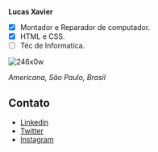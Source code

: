 
**Lucas Xavier**

- [X] Montador e Reparador de computador.
- [X] HTML e CSS.
- [ ] Téc de Informatica.

![246x0w](https://user-images.githubusercontent.com/42070719/61917694-d6dcf880-af24-11e9-8ecb-5acdf3a2fb5d.jpg)

*Americana, São Paulo, Brasil*




## Contato

- [Linkedin](https://linkedin.com)
- [Twitter](https://twitter.com)
- [Instagram](https://instagram.com)


